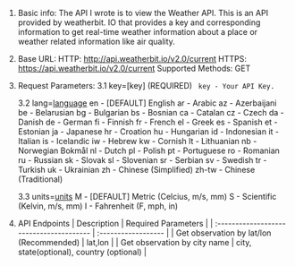 1. Basic info:
The API I wrote is to view the Weather API. This is an API provided by weatherbit. IO that provides a key and corresponding information to get real-time weather information about a place or weather related information like air quality.


2. Base URL:
HTTP: http://api.weatherbit.io/v2.0/current
HTTPS: https://api.weatherbit.io/v2.0/current
Supported Methods: GET


3. Request Parameters:
    3.1 key=[key] (REQUIRED)
        `` 
        key - Your API Key.
        ``

    3.2 lang=[language](optional)
        en - [DEFAULT] English
        ar - Arabic
        az - Azerbaijani
        be - Belarusian
        bg - Bulgarian
        bs - Bosnian
        ca - Catalan
        cz - Czech
        da - Danish
        de - German
        fi - Finnish
        fr - French
        el - Greek
        es - Spanish
        et - Estonian
        ja - Japanese
        hr - Croation
        hu - Hungarian
        id - Indonesian
        it - Italian
        is - Icelandic
        iw - Hebrew
        kw - Cornish
        lt - Lithuanian
        nb - Norwegian Bokmål
        nl - Dutch
        pl - Polish
        pt - Portuguese
        ro - Romanian
        ru - Russian
        sk - Slovak
        sl - Slovenian
        sr - Serbian
        sv - Swedish
        tr - Turkish
        uk - Ukrainian
        zh - Chinese (Simplified)
        zh-tw - Chinese (Traditional)

    3.3 units=[units](optional)
        M - [DEFAULT] Metric (Celcius, m/s, mm)
        S - Scientific (Kelvin, m/s, mm)
        I - Fahrenheit (F, mph, in)


4. API Endpoints
    | Description                              | Required Parameters |
    | :--------------------------------------- | :------------------ |
    | Get observation by lat/lon (Recommended) | lat,lon             |
    | Get observation by city name             | city, state(optional), country (optional) |

